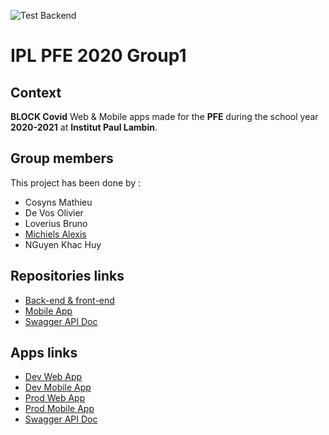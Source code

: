 ![Test Backend](https://github.com/alexismch/IPL_PFE_2020/workflows/Test%20Backend/badge.svg)

# IPL PFE 2020 Group1

## Context
**BLOCK Covid** Web & Mobile apps made for the __PFE__ during the school year __2020-2021__ at __Institut Paul Lambin__.

## Group members
This project has been done by : 
* Cosyns Mathieu
* De Vos Olivier
* Loverius Bruno
* [Michiels Alexis](https://github.com/alexismch)
* NGuyen Khac Huy

## Repositories links
* [Back-end & front-end](https://github.com/alexismch/IPL_PFE_2020)
* [Mobile App](https://github.com/alexismch/IPL_PFE_2020_MobileApp)
* [Swagger API Doc](https://github.com/alexismch/IPL_PFE_2020_API_DOC)

## Apps links
* [Dev Web App](https://ipl-pfe-2020-dev.herokuapp.com/)
* [Dev Mobile App](https://ipl-pfe-2020-dev-mobile.herokuapp.com/)
* [Prod Web App](https://ipl-pfe-2020-prod.herokuapp.com/)
* [Prod Mobile App](https://ipl-pfe-2020-prod-mobile.herokuapp.com/)
* [Swagger API Doc](https://ipl-pfe-2020-api-doc.herokuapp.com/)
